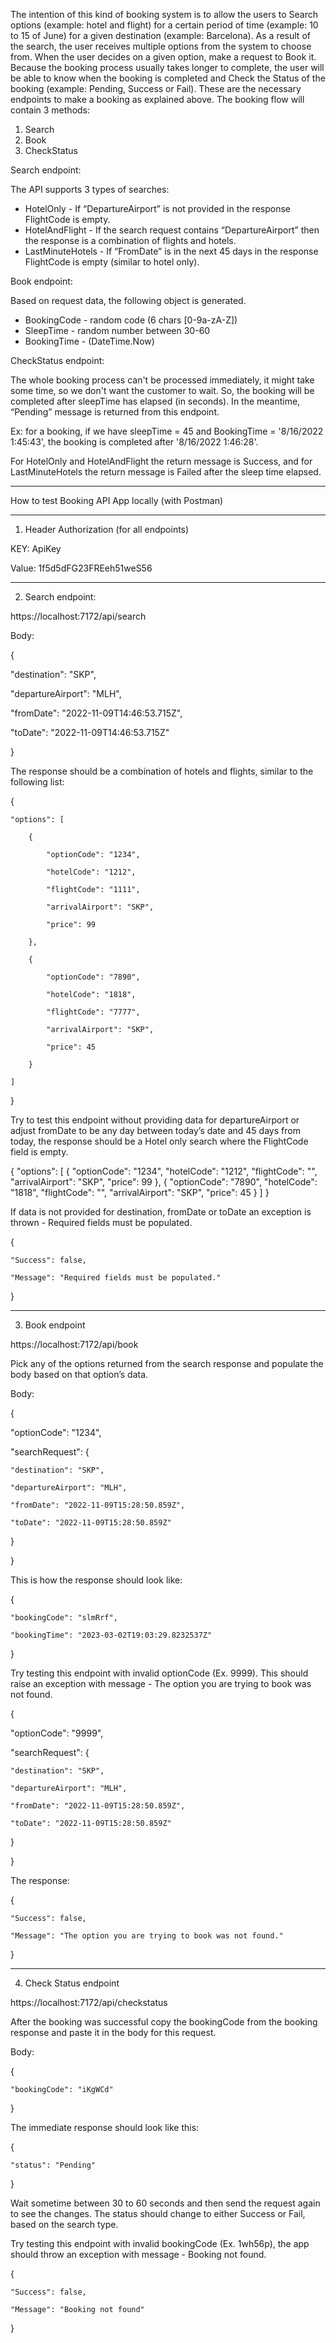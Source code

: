 The intention of this kind of booking system is to allow the users to Search options (example: hotel and flight) for a certain period of time (example: 10 to 15 of June) for a given destination (example: Barcelona). As a result of the search, the user receives multiple options from the system to choose from. When the user decides on a given option, make a request to Book it. Because the booking process usually takes longer to complete, the user will be able to know when the booking is completed and Check the Status of the booking (example: Pending, Success or Fail).
These are the necessary endpoints to make a booking as explained above.
The booking flow will contain 3 methods:
1. Search
2. Book
3. CheckStatus

Search endpoint:

The API supports 3 types of searches:
- HotelOnly - If “DepartureAirport” is not provided in the response FlightCode is empty.
- HotelAndFlight - If the search request contains “DepartureAirport” then the response is a combination of flights and hotels.
- LastMinuteHotels - If “FromDate” is in the next 45 days in the response FlightCode is empty (similar to hotel only). 

Book endpoint:

Based on request data, the following object is generated.
- BookingCode - random code (6 chars [0-9a-zA-Z])
- SleepTime - random number between 30-60
- BookingTime - (DateTime.Now)

CheckStatus endpoint:

The whole booking process can't be processed immediately, it might take some time, so we don't want the customer to wait. 
So, the booking will be completed after sleepTime has elapsed (in seconds). 
In the meantime, “Pending” message is returned from this endpoint.

Ex: for a booking, if we have sleepTime = 45 and BookingTime = '8/16/2022 1:45:43', the booking is completed after
'8/16/2022 1:46:28'.

For HotelOnly and HotelAndFlight the return message is Success, and for LastMinuteHotels the return message is Failed after the sleep time elapsed.

***************************************************************************************************************************

How to test Booking API App locally (with Postman)

***************************************************************************************************************************


1.	Header Authorization (for all endpoints)

KEY: ApiKey

Value: 1f5d5dFG23FREeh51weS56 

***************************************************************************************************************************

2.	Search endpoint:

https://localhost:7172/api/search

Body:

{

  "destination": "SKP",
  
  "departureAirport": "MLH",
  
  "fromDate": "2022-11-09T14:46:53.715Z",
  
  "toDate": "2022-11-09T14:46:53.715Z"
  
}


The response should be a combination of hotels and flights, similar to the following list:


{

    "options": [
    
        {
        
            "optionCode": "1234",
            
            "hotelCode": "1212",
            
            "flightCode": "1111",
            
            "arrivalAirport": "SKP",
            
            "price": 99
            
        },
        
        {
        
            "optionCode": "7890",
            
            "hotelCode": "1818",
            
            "flightCode": "7777",
            
            "arrivalAirport": "SKP",
            
            "price": 45
            
        }
        
    ]
    
}


Try to test this endpoint without providing data for departureAirport or adjust fromDate to be any day between today’s date and 45 days from today, the response should be a Hotel only search where the FlightCode field is empty. 


{
    "options": [
        {
            "optionCode": "1234",
            "hotelCode": "1212",
            "flightCode": "",
            "arrivalAirport": "SKP",
            "price": 99
        },
        {
            "optionCode": "7890",
            "hotelCode": "1818",
            "flightCode": "",
            "arrivalAirport": "SKP",
            "price": 45
        }
    ]
}


If data is not provided for destination, fromDate or toDate an exception is thrown - Required fields must be populated.


{

    "Success": false,
    
    "Message": "Required fields must be populated."
    
}


***************************************************************************************************************************

3.	Book endpoint

https://localhost:7172/api/book


Pick any of the options returned from the search response and populate the body based on that option’s data.

Body:

{

  "optionCode": "1234",
  
  "searchRequest": {
  
    "destination": "SKP",
    
    "departureAirport": "MLH",
    
    "fromDate": "2022-11-09T15:28:50.859Z",
    
    "toDate": "2022-11-09T15:28:50.859Z"
    
  }
  
}


This is how the response should look like:

{

    "bookingCode": "slmRrf",
    
    "bookingTime": "2023-03-02T19:03:29.8232537Z"
    
}



Try testing this endpoint with invalid optionCode (Ex. 9999). This should raise an exception with message - The option you are trying to book was not found.

{

  "optionCode": "9999",
  
  "searchRequest": {
  
    "destination": "SKP",
    
    "departureAirport": "MLH",
    
    "fromDate": "2022-11-09T15:28:50.859Z",
    
    "toDate": "2022-11-09T15:28:50.859Z"
    
  }
  
}


The response:

{

    "Success": false,
    
    "Message": "The option you are trying to book was not found."
    
}

***************************************************************************************************************************

4.	Check Status endpoint

https://localhost:7172/api/checkstatus


After the booking was successful copy the bookingCode from the booking response and paste it in the body for this request.



Body:

{

    "bookingCode": "iKgWCd"
    
}


The immediate response should look like this:


{

    "status": "Pending"
    
}



Wait sometime between 30 to 60 seconds and then send the request again to see the changes. The status should change to either Success or Fail, based on the search type.


Try testing this endpoint with invalid bookingCode (Ex. 1wh56p), the app should throw an exception with message  - Booking not found.


{

    "Success": false,
    
    "Message": "Booking not found"
    
}

